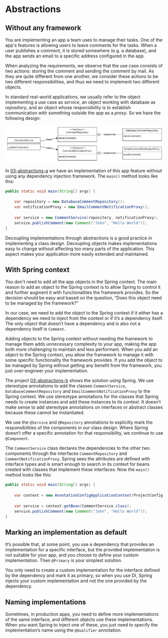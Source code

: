 # Abstractions

## Without any framework

You are implementing an app a team uses to manage their tasks.
One of the app's features is allowing users to leave comments for the tasks.
When a user publishes a comment, it is stored somewhere (e.g. a database), and the app sends an email to a specific address configured in the app.

When analyzing the requirements, we observe that the use case consists of two actions: storing the comment and sending the comment by mail. 
As they are quite different from one another, we consider these actions to be two different responsibilities, and thus we need to implement two different objects.

In standard real-world applications, we usually refer to the object implementing a use case as *service*, an object working with database as *repository*, and an object whose responsibility is to establish communication with something outside the app as a *proxy*.
So we have the following design:

![comment-service-design](images/comment-service-design.png)

In [03-abstractions-a](03-abstractions-a/) we have an implementation of this app feature without using any dependency injection framework.
The `main()` method looks like this:

```java
public static void main(String[] args) {

    var repository = new DatabaseCommentRepository();
    var notificationProxy = new EmailCommentNotificationProxy();

    var service = new CommentService(repository, notificationProxy);
    service.publishComment(new Comment("John", "Hello World"));
}
```

Decoupling implementations through abstractions is a good practice in implementing a class design. 
Decoupling objects makes implementations easy to change without affecting too many parts of the application. 
This aspect makes your application more easily extended and maintained.

## With Spring context

You don't need to add all the app objects in the Spring context.
The main reason to add an object to the Spring context is to allow Spring to control it and further augment it with functionalities the framework provides.
So the decision should be easy and based on the question, “Does this object need to be managed by the framework?”

In our case, we need to add the object to the Spring context if it either has a dependency we need to inject from the context or if it’s a dependency itself.
The only object that doesn’t have a dependency and is also not a dependency itself is `Comment`.

Adding objects to the Spring context without needing the framework to manage them adds unnecessary complexity to your app, making the app both more challenging to maintain and less performant. 
When you add an object to the Spring context, you allow the framework to manage it with some specific functionality the framework provides. 
If you add the object to be managed by Spring without getting any benefit from the framework, you just over-engineer your implementation.

The project [03-abstractions-b](03-abstractions-b/) shows the solution using Spring.
We use stereotype annotations to add the classes `CommentService`, `DatabaseCommentRepository` and `EmailCommentNotificationProxy` to the Spring context.
We use stereotype annotations for the classes that Spring needs to create instances and add these instances to its context. 
It doesn’t make sense to add stereotype annotations on interfaces or abstract classes because these cannot be instantiated.

We use the `@Service` and `@Repository` annotations to explicitly mark the responsibilities of the components in our class design. 
Where Spring doesn’t offer a specific annotation for that responsibility, we continue to use `@Component`.

The `CommentService` class declares the dependencies to the other two components through the interfaces `CommentRepository` and `CommentNotificationProxy`. 
Spring sees the attributes are defined with interface types and is smart enough to search in its context for beans created with classes that implement these interfaces.
Now the `main()` method looks like this:

```java
public static void main(String[] args) {

    var context = new AnnotationConfigApplicationContext(ProjectConfig.class);

    var service = context.getBean(CommentService.class);
    service.publishComment(new Comment("John", "Hello World"));
}
```

## Marking an implementation as default

It’s possible that, at some point, you use a dependency that provides an implementation for a specific interface, but the provided implementation is not suitable for your app, and you choose to define your custom implementation. 
Then `@Primary` is your simplest solution.

You only need to create a custom implementation for the interface defined by the dependency and mark it as primary, so when you use DI, Spring injects your custom implementation and not the one provided by the dependency.

## Naming implementations

Sometimes, in production apps, you need to define more implementations of the same interface, and different objects use these implementations.
When you want Spring to inject one of these, you just need to specify the implementation’s name using the `@Qualifier` annotation.
